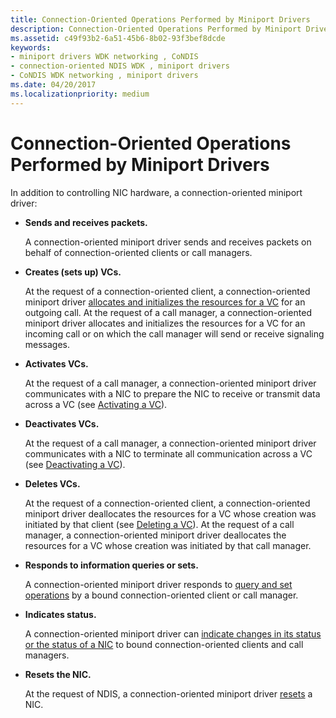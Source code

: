 ```yaml
---
title: Connection-Oriented Operations Performed by Miniport Drivers
description: Connection-Oriented Operations Performed by Miniport Drivers
ms.assetid: c49f93b2-6a51-45b6-8b02-93f3bef8dcde
keywords:
- miniport drivers WDK networking , CoNDIS
- connection-oriented NDIS WDK , miniport drivers
- CoNDIS WDK networking , miniport drivers
ms.date: 04/20/2017
ms.localizationpriority: medium
---
```


# Connection-Oriented Operations Performed by Miniport Drivers





In addition to controlling NIC hardware, a connection-oriented miniport driver:

-   **Sends and receives packets.**

    A connection-oriented miniport driver sends and receives packets on behalf of connection-oriented clients or call managers.

-   **Creates (sets up) VCs.**

    At the request of a connection-oriented client, a connection-oriented miniport driver [allocates and initializes the resources for a VC](creating-a-vc.md) for an outgoing call. At the request of a call manager, a connection-oriented miniport driver allocates and initializes the resources for a VC for an incoming call or on which the call manager will send or receive signaling messages.

-   **Activates VCs.**

    At the request of a call manager, a connection-oriented miniport driver communicates with a NIC to prepare the NIC to receive or transmit data across a VC (see [Activating a VC](activating-a-vc.md)).

-   **Deactivates VCs.**

    At the request of a call manager, a connection-oriented miniport driver communicates with a NIC to terminate all communication across a VC (see [Deactivating a VC](deactivating-a-vc.md)).

-   **Deletes VCs.**

    At the request of a connection-oriented client, a connection-oriented miniport driver deallocates the resources for a VC whose creation was initiated by that client (see [Deleting a VC](deleting-a-vc.md)). At the request of a call manager, a connection-oriented miniport driver deallocates the resources for a VC whose creation was initiated by that call manager.

-   **Responds to information queries or sets.**

    A connection-oriented miniport driver responds to [query and set operations](querying-or-setting-information.md) by a bound connection-oriented client or call manager.

-   **Indicates status.**

    A connection-oriented miniport driver can [indicate changes in its status or the status of a NIC](indicating-miniport-driver-status.md) to bound connection-oriented clients and call managers.

-   **Resets the NIC.**

    At the request of NDIS, a connection-oriented miniport driver [resets](reset.md) a NIC.

 

 





